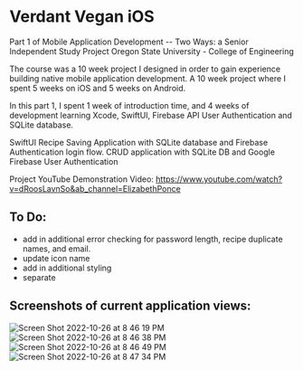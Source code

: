 # Verdant Vegan iOS

Part 1 of Mobile Application Development -- Two Ways: a Senior Independent Study Project 
Oregon State University - College of Engineering 


The course was a 10 week project I designed in order to gain experience building native mobile application development. 
A 10 week project where I spent 5 weeks on iOS and 5 weeks on Android.

In this part 1, I spent 1 week of introduction time, and 4 weeks of development learning Xcode, SwiftUI, Firebase API User Authentication and SQLite database.


SwiftUI Recipe Saving Application with SQLite database and Firebase Authentication login flow.
CRUD application with SQLite DB and Google Firebase User Authentication 

Project YouTube Demonstration Video: https://www.youtube.com/watch?v=dRoosLavnSo&ab_channel=ElizabethPonce 

## To Do:
- add in additional error checking for password length, recipe duplicate names, and email.
- update icon name
- add in additional styling
- separate 

## Screenshots of current application views:

![Screen Shot 2022-10-26 at 8 46 19 PM](https://user-images.githubusercontent.com/36204742/198186513-0222b501-5120-4150-a7ed-4cf47919ad23.png)
![Screen Shot 2022-10-26 at 8 46 38 PM](https://user-images.githubusercontent.com/36204742/198186547-c24c2e30-2c92-4c65-ba69-b48a1684ca40.png)
![Screen Shot 2022-10-26 at 8 46 49 PM](https://user-images.githubusercontent.com/36204742/198186565-314ae69a-426b-4323-bd8d-b42481a934eb.png)
![Screen Shot 2022-10-26 at 8 47 34 PM](https://user-images.githubusercontent.com/36204742/198186679-85540a56-a282-48c3-ba64-26d70460c425.png)


